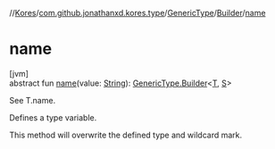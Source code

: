 //[Kores](../../../../index.md)/[com.github.jonathanxd.kores.type](../../index.md)/[GenericType](../index.md)/[Builder](index.md)/[name](name.md)

# name

[jvm]\
abstract fun [name](name.md)(value: [String](https://kotlinlang.org/api/latest/jvm/stdlib/kotlin/-string/index.html)): [GenericType.Builder](index.md)<[T](index.md), [S](index.md)>

See T.name.

Defines a type variable.

This method will overwrite the defined type and wildcard mark.
